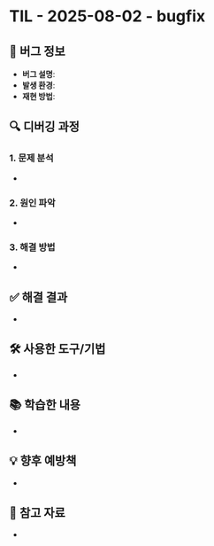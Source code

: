 # TIL - 2025-08-02 - bugfix

## 🐛 버그 정보
- **버그 설명**: 
- **발생 환경**: 
- **재현 방법**: 

## 🔍 디버깅 과정

### 1. 문제 분석
- 

### 2. 원인 파악
- 

### 3. 해결 방법
- 

## ✅ 해결 결과
- 

## 🛠 사용한 도구/기법
- 

## 📚 학습한 내용
- 

## 💡 향후 예방책
- 

## 🔗 참고 자료
- 
